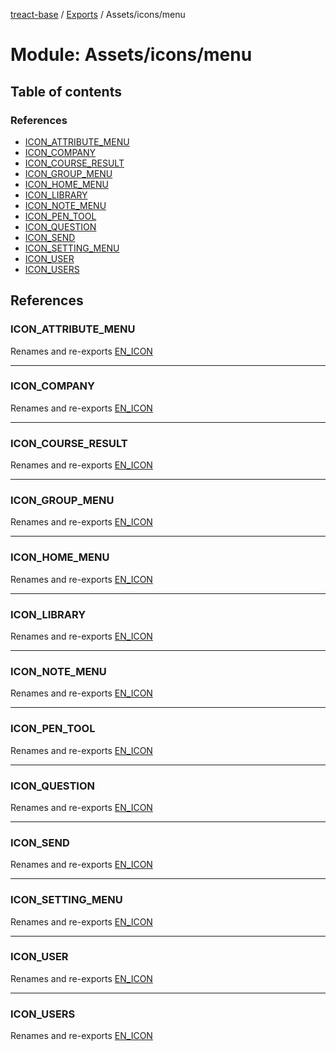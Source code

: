 [treact-base](../README.md) / [Exports](../modules.md) / Assets/icons/menu

# Module: Assets/icons/menu

## Table of contents

### References

- [ICON\_ATTRIBUTE\_MENU](Assets_icons_menu.md#icon_attribute_menu)
- [ICON\_COMPANY](Assets_icons_menu.md#icon_company)
- [ICON\_COURSE\_RESULT](Assets_icons_menu.md#icon_course_result)
- [ICON\_GROUP\_MENU](Assets_icons_menu.md#icon_group_menu)
- [ICON\_HOME\_MENU](Assets_icons_menu.md#icon_home_menu)
- [ICON\_LIBRARY](Assets_icons_menu.md#icon_library)
- [ICON\_NOTE\_MENU](Assets_icons_menu.md#icon_note_menu)
- [ICON\_PEN\_TOOL](Assets_icons_menu.md#icon_pen_tool)
- [ICON\_QUESTION](Assets_icons_menu.md#icon_question)
- [ICON\_SEND](Assets_icons_menu.md#icon_send)
- [ICON\_SETTING\_MENU](Assets_icons_menu.md#icon_setting_menu)
- [ICON\_USER](Assets_icons_menu.md#icon_user)
- [ICON\_USERS](Assets_icons_menu.md#icon_users)

## References

### ICON\_ATTRIBUTE\_MENU

Renames and re-exports [EN_ICON](Assets_icons_flags.md#en_icon)

___

### ICON\_COMPANY

Renames and re-exports [EN_ICON](Assets_icons_flags.md#en_icon)

___

### ICON\_COURSE\_RESULT

Renames and re-exports [EN_ICON](Assets_icons_flags.md#en_icon)

___

### ICON\_GROUP\_MENU

Renames and re-exports [EN_ICON](Assets_icons_flags.md#en_icon)

___

### ICON\_HOME\_MENU

Renames and re-exports [EN_ICON](Assets_icons_flags.md#en_icon)

___

### ICON\_LIBRARY

Renames and re-exports [EN_ICON](Assets_icons_flags.md#en_icon)

___

### ICON\_NOTE\_MENU

Renames and re-exports [EN_ICON](Assets_icons_flags.md#en_icon)

___

### ICON\_PEN\_TOOL

Renames and re-exports [EN_ICON](Assets_icons_flags.md#en_icon)

___

### ICON\_QUESTION

Renames and re-exports [EN_ICON](Assets_icons_flags.md#en_icon)

___

### ICON\_SEND

Renames and re-exports [EN_ICON](Assets_icons_flags.md#en_icon)

___

### ICON\_SETTING\_MENU

Renames and re-exports [EN_ICON](Assets_icons_flags.md#en_icon)

___

### ICON\_USER

Renames and re-exports [EN_ICON](Assets_icons_flags.md#en_icon)

___

### ICON\_USERS

Renames and re-exports [EN_ICON](Assets_icons_flags.md#en_icon)
